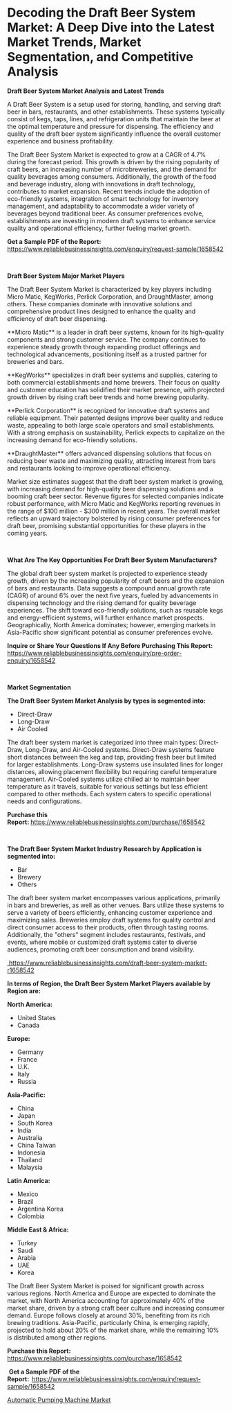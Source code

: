 <p><h1>Decoding the Draft Beer System Market: A Deep Dive into the Latest Market Trends, Market Segmentation, and Competitive Analysis</h1></p><p><strong>Draft Beer System Market Analysis and Latest Trends</strong></p>
<p><p>A Draft Beer System is a setup used for storing, handling, and serving draft beer in bars, restaurants, and other establishments. These systems typically consist of kegs, taps, lines, and refrigeration units that maintain the beer at the optimal temperature and pressure for dispensing. The efficiency and quality of the draft beer system significantly influence the overall customer experience and business profitability.</p><p>The Draft Beer System Market is expected to grow at a CAGR of 4.7% during the forecast period. This growth is driven by the rising popularity of craft beers, an increasing number of microbreweries, and the demand for quality beverages among consumers. Additionally, the growth of the food and beverage industry, along with innovations in draft technology, contributes to market expansion. Recent trends include the adoption of eco-friendly systems, integration of smart technology for inventory management, and adaptability to accommodate a wider variety of beverages beyond traditional beer. As consumer preferences evolve, establishments are investing in modern draft systems to enhance service quality and operational efficiency, further fueling market growth.</p></p>
<p><strong>Get a Sample PDF of the Report:&nbsp;</strong> <a href="https://www.reliablebusinessinsights.com/enquiry/request-sample/1658542?utm_campaign=2214&utm_medium=2&utm_source=Github&utm_content=ia&utm_term=17022025&utm_id=draft-beer-system">https://www.reliablebusinessinsights.com/enquiry/request-sample/1658542</a></p>
<p>&nbsp;</p>
<p><strong>Draft Beer System Major Market Players</strong></p>
<p><p>The Draft Beer System Market is characterized by key players including Micro Matic, KegWorks, Perlick Corporation, and DraughtMaster, among others. These companies dominate with innovative solutions and comprehensive product lines designed to enhance the quality and efficiency of draft beer dispensing.</p><p>**Micro Matic** is a leader in draft beer systems, known for its high-quality components and strong customer service. The company continues to experience steady growth through expanding product offerings and technological advancements, positioning itself as a trusted partner for breweries and bars. </p><p>**KegWorks** specializes in draft beer systems and supplies, catering to both commercial establishments and home brewers. Their focus on quality and customer education has solidified their market presence, with projected growth driven by rising craft beer trends and home brewing popularity.</p><p>**Perlick Corporation** is recognized for innovative draft systems and reliable equipment. Their patented designs improve beer quality and reduce waste, appealing to both large scale operators and small establishments. With a strong emphasis on sustainability, Perlick expects to capitalize on the increasing demand for eco-friendly solutions.</p><p>**DraughtMaster** offers advanced dispensing solutions that focus on reducing beer waste and maximizing quality, attracting interest from bars and restaurants looking to improve operational efficiency.</p><p>Market size estimates suggest that the draft beer system market is growing, with increasing demand for high-quality beer dispensing solutions and a booming craft beer sector. Revenue figures for selected companies indicate robust performance, with Micro Matic and KegWorks reporting revenues in the range of $100 million - $300 million in recent years. The overall market reflects an upward trajectory bolstered by rising consumer preferences for draft beer, promising substantial opportunities for these players in the coming years.</p></p>
<p>&nbsp;</p>
<p><strong>What Are The Key Opportunities For Draft Beer System Manufacturers?</strong></p>
<p><p>The global draft beer system market is projected to experience steady growth, driven by the increasing popularity of craft beers and the expansion of bars and restaurants. Data suggests a compound annual growth rate (CAGR) of around 6% over the next five years, fueled by advancements in dispensing technology and the rising demand for quality beverage experiences. The shift toward eco-friendly solutions, such as reusable kegs and energy-efficient systems, will further enhance market prospects. Geographically, North America dominates; however, emerging markets in Asia-Pacific show significant potential as consumer preferences evolve.</p></p>
<p><strong>Inquire or Share Your Questions If Any Before Purchasing This Report:</strong> <a href="https://www.reliablebusinessinsights.com/enquiry/pre-order-enquiry/1658542?utm_campaign=2214&utm_medium=2&utm_source=Github&utm_content=ia&utm_term=17022025&utm_id=draft-beer-system">https://www.reliablebusinessinsights.com/enquiry/pre-order-enquiry/1658542</a></p>
<p>&nbsp;</p>
<p><strong>Market Segmentation</strong></p>
<p><strong>The Draft Beer System Market Analysis by types is segmented into:</strong></p>
<p><ul><li>Direct-Draw</li><li>Long-Draw</li><li>Air Cooled</li></ul></p>
<p><p>The draft beer system market is categorized into three main types: Direct-Draw, Long-Draw, and Air-Cooled systems. Direct-Draw systems feature short distances between the keg and tap, providing fresh beer but limited for larger establishments. Long-Draw systems use insulated lines for longer distances, allowing placement flexibility but requiring careful temperature management. Air-Cooled systems utilize chilled air to maintain beer temperature as it travels, suitable for various settings but less efficient compared to other methods. Each system caters to specific operational needs and configurations.</p></p>
<p><strong>Purchase this Report:&nbsp;</strong><a href="https://www.reliablebusinessinsights.com/purchase/1658542?utm_campaign=2214&utm_medium=2&utm_source=Github&utm_content=ia&utm_term=17022025&utm_id=draft-beer-system">https://www.reliablebusinessinsights.com/purchase/1658542</a></p>
<p>&nbsp;</p>
<p><strong>The Draft Beer System Market Industry Research by Application is segmented into:</strong></p>
<p><ul><li>Bar</li><li>Brewery</li><li>Others</li></ul></p>
<p><p>The draft beer system market encompasses various applications, primarily in bars and breweries, as well as other venues. Bars utilize these systems to serve a variety of beers efficiently, enhancing customer experience and maximizing sales. Breweries employ draft systems for quality control and direct consumer access to their products, often through tasting rooms. Additionally, the "others" segment includes restaurants, festivals, and events, where mobile or customized draft systems cater to diverse audiences, promoting craft beer consumption and brand visibility.</p></p>
<p><a href="https://www.reliablebusinessinsights.com/draft-beer-system-market-r1658542?utm_campaign=2214&utm_medium=2&utm_source=Github&utm_content=ia&utm_term=17022025&utm_id=draft-beer-system">&nbsp;https://www.reliablebusinessinsights.com/draft-beer-system-market-r1658542</a></p>
<p><strong>In terms of Region, the Draft Beer System Market Players available by Region are:</strong></p>
<p>
    <p> <strong> North America: </strong>
        <ul>
            <li>United States</li>
            <li>Canada</li>
        </ul>
        </p> 
    <p> <strong> Europe: </strong>
        <ul>
            <li>Germany</li>
            <li>France</li>
            <li>U.K.</li>
            <li>Italy</li>
            <li>Russia</li>
        </ul>
        </p> 
    <p> <strong> Asia-Pacific: </strong>
        <ul>
            <li>China</li>
            <li>Japan</li>
            <li>South Korea</li>
            <li>India</li>
            <li>Australia</li>
            <li>China Taiwan</li>
            <li>Indonesia</li>
            <li>Thailand</li>
            <li>Malaysia</li>
        </ul>
        </p> 
    <p> <strong> Latin America: </strong>
        <ul>
            <li>Mexico</li>
            <li>Brazil</li>
            <li>Argentina Korea</li>
            <li>Colombia</li>
        </ul>
        </p> 
    <p> <strong> Middle East & Africa: </strong>
        <ul>
            <li>Turkey</li>
            <li>Saudi</li>
            <li>Arabia</li>
            <li>UAE</li>
            <li>Korea</li>
        </ul>
    </p>
    </p>
<p><p>The Draft Beer System Market is poised for significant growth across various regions. North America and Europe are expected to dominate the market, with North America accounting for approximately 40% of the market share, driven by a strong craft beer culture and increasing consumer demand. Europe follows closely at around 30%, benefiting from its rich brewing traditions. Asia-Pacific, particularly China, is emerging rapidly, projected to hold about 20% of the market share, while the remaining 10% is distributed among other regions.</p></p>
<p><strong>Purchase this Report: </strong><a href="https://www.reliablebusinessinsights.com/purchase/1658542?utm_campaign=2214&utm_medium=2&utm_source=Github&utm_content=ia&utm_term=17022025&utm_id=draft-beer-system">https://www.reliablebusinessinsights.com/purchase/1658542</a></p>
<p>&nbsp;<strong>Get a Sample PDF of the Report:&nbsp;&nbsp;</strong><a href="https://www.reliablebusinessinsights.com/enquiry/request-sample/1658542?utm_campaign=2214&utm_medium=2&utm_source=Github&utm_content=ia&utm_term=17022025&utm_id=draft-beer-system">https://www.reliablebusinessinsights.com/enquiry/request-sample/1658542</a></p>
<p><strong></strong></p>
<p><p><a href="https://github.com/comasnickie/Market-Research-Report-List-1/blob/main/automatic-pumping-machine-market.md?utm_campaign=2214&utm_medium=2&utm_source=Github&utm_content=ia&utm_term=17022025&utm_id=draft-beer-system">Automatic Pumping Machine Market</a></p></p>